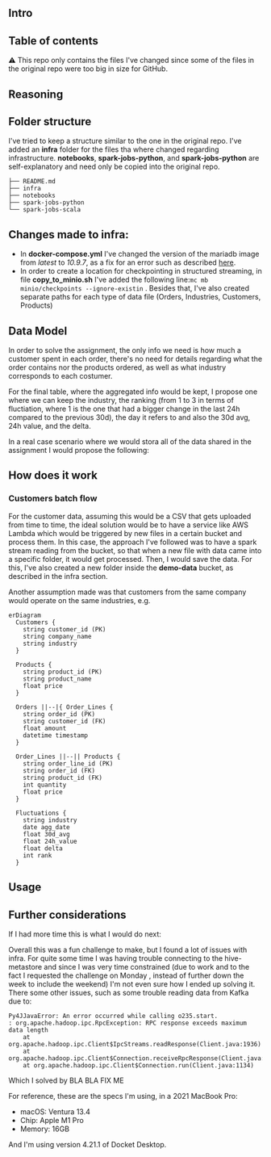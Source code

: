 ## Intro

## Table of contents



⚠️ This repo only contains the files I've changed since some of the files in the original repo were too big in size for GitHub.

## Reasoning


## Folder structure
I've tried to keep a structure similar to the one in the original repo. I've added an **infra** folder for the files tha where changed regarding infrastructure. **notebooks**, **spark-jobs-python**, and **spark-jobs-python** are self-explanatory and need only be copied into the original repo.

```
├── README.md
├── infra
├── notebooks
├── spark-jobs-python
└── spark-jobs-scala
```

## Changes made to infra:
- In **docker-compose.yml** I've changed the version of the mariadb image from *latest* to  *10.9.7*, as a fix for an error such as described [here](https://github.com/bitsondatadev/trino-getting-started/issues/31#issuecomment-1611865456).
- In order to create a location for checkpointing in structured streaming, in file **copy_to_minio.sh** I've added the following line:`mc mb minio/checkpoints --ignore-existin` . Besides that, I've also created separate paths for each type of data file (Orders, Industries, Customers, Products)


## Data Model

In order to solve the assignment, the only info we need is how much a customer spent in each order, there's no need for details regarding what the order contains nor the products ordered, as well as what industry corresponds to each costumer.

For the final table, where the aggregated info would be kept, I propose one where we can keep the industry, the ranking (from 1 to 3 in terms of fluctiation, where 1 is the one that had a bigger change in the last 24h compared to the previous 30d), the day it refers to and also the 30d avg, 24h value, and the delta.

In a real case scenario where we would stora all of the data shared in the assignment I would propose the following:

## How does it work
### Customers batch flow
For the customer data, assuming this would be a CSV that gets uploaded from time to time, the ideal solution would be to have a service like AWS Lambda which would be triggered by new files in a certain bucket and process them.
In this case, the approach I've followed was to have a spark stream reading from the bucket, so that when a new file with data came into a specific folder, it would get processed. Then, I would save the data. For this, I've also created a new folder inside the **demo-data** bucket, as described in the infra section.

Another assumption made was that customers from the same company would operate on the same industries, e.g.

```mermaid
erDiagram
  Customers {
    string customer_id (PK)
    string company_name
	string industry
  }

  Products {
    string product_id (PK)
    string product_name
    float price
  }

  Orders ||--|{ Order_Lines {
    string order_id (PK)
    string customer_id (FK)
    float amount
    datetime timestamp
  }

  Order_Lines ||--|| Products {
    string order_line_id (PK)
    string order_id (FK)
    string product_id (FK)
    int quantity
    float price
  }

  Fluctuations {
	string industry
	date agg_date
	float 30d_avg
	float 24h_value
	float delta
	int rank
  }
  ```

## Usage

## Further considerations

If I had more time this is what I would do next:




Overall this was a fun challenge to make, but I found a lot of issues with infra. For quite some time I was having trouble connecting to the hive-metastore and since I was very time constrained (due to work and to the fact I requested the challenge on Monday , instead of further down the week to include the weekend) I'm not even sure how I ended up solving it. There some other issues, such as some trouble reading data from Kafka due to:

``````
Py4JJavaError: An error occurred while calling o235.start.
: org.apache.hadoop.ipc.RpcException: RPC response exceeds maximum data length
	at org.apache.hadoop.ipc.Client$IpcStreams.readResponse(Client.java:1936)
	at org.apache.hadoop.ipc.Client$Connection.receiveRpcResponse(Client.java:1238)
	at org.apache.hadoop.ipc.Client$Connection.run(Client.java:1134)
``````

Which I solved by BLA BLA FIX ME

For reference, these are the specs I'm using, in a 2021 MacBook Pro:
- macOS: Ventura 13.4
- Chip: Apple M1 Pro
- Memory: 16GB

And I'm using version 4.21.1 of Docket Desktop.
